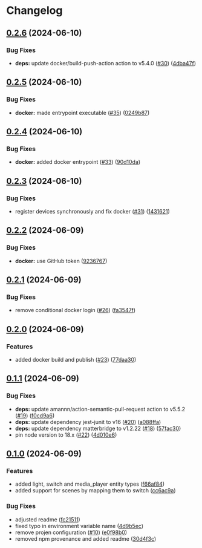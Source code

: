 # Changelog

## [0.2.6](https://github.com/t0bst4r/matterbridge-home-assistant/compare/matterbridge-home-assistant-v0.2.5...matterbridge-home-assistant-v0.2.6) (2024-06-10)


### Bug Fixes

* **deps:** update docker/build-push-action action to v5.4.0 ([#30](https://github.com/t0bst4r/matterbridge-home-assistant/issues/30)) ([4dba47f](https://github.com/t0bst4r/matterbridge-home-assistant/commit/4dba47f12789f83a03b96f9935c24c60efe66626))

## [0.2.5](https://github.com/t0bst4r/matterbridge-home-assistant/compare/matterbridge-home-assistant-v0.2.4...matterbridge-home-assistant-v0.2.5) (2024-06-10)


### Bug Fixes

* **docker:** made entrypoint executable ([#35](https://github.com/t0bst4r/matterbridge-home-assistant/issues/35)) ([0249b87](https://github.com/t0bst4r/matterbridge-home-assistant/commit/0249b87208119b9fed4eaf6e76678a58640c83c6))

## [0.2.4](https://github.com/t0bst4r/matterbridge-home-assistant/compare/matterbridge-home-assistant-v0.2.3...matterbridge-home-assistant-v0.2.4) (2024-06-10)


### Bug Fixes

* **docker:** added docker entrypoint ([#33](https://github.com/t0bst4r/matterbridge-home-assistant/issues/33)) ([90d10da](https://github.com/t0bst4r/matterbridge-home-assistant/commit/90d10da4681585652fcf80635edf7e4f71db9061))

## [0.2.3](https://github.com/t0bst4r/matterbridge-home-assistant/compare/matterbridge-home-assistant-v0.2.2...matterbridge-home-assistant-v0.2.3) (2024-06-10)


### Bug Fixes

* register devices synchronously and fix docker ([#31](https://github.com/t0bst4r/matterbridge-home-assistant/issues/31)) ([1431621](https://github.com/t0bst4r/matterbridge-home-assistant/commit/1431621af517cea2a766ec2d958bd6eaf814c39a))

## [0.2.2](https://github.com/t0bst4r/matterbridge-home-assistant/compare/matterbridge-home-assistant-v0.2.1...matterbridge-home-assistant-v0.2.2) (2024-06-09)


### Bug Fixes

* **docker:** use GitHub token ([9236767](https://github.com/t0bst4r/matterbridge-home-assistant/commit/9236767fe465ba64ffa8edd13b9dc5cf606848ab))

## [0.2.1](https://github.com/t0bst4r/matterbridge-home-assistant/compare/matterbridge-home-assistant-v0.2.0...matterbridge-home-assistant-v0.2.1) (2024-06-09)


### Bug Fixes

* remove conditional docker login ([#26](https://github.com/t0bst4r/matterbridge-home-assistant/issues/26)) ([fa3547f](https://github.com/t0bst4r/matterbridge-home-assistant/commit/fa3547f450a5658356f6706c0409c6748c0f395f))

## [0.2.0](https://github.com/t0bst4r/matterbridge-home-assistant/compare/matterbridge-home-assistant-v0.1.1...matterbridge-home-assistant-v0.2.0) (2024-06-09)


### Features

* added docker build and publish ([#23](https://github.com/t0bst4r/matterbridge-home-assistant/issues/23)) ([77daa30](https://github.com/t0bst4r/matterbridge-home-assistant/commit/77daa3084b67238317004251c692c7d2c71916f8))

## [0.1.1](https://github.com/t0bst4r/matterbridge-home-assistant/compare/matterbridge-home-assistant-v0.1.0...matterbridge-home-assistant-v0.1.1) (2024-06-09)


### Bug Fixes

* **deps:** update amannn/action-semantic-pull-request action to v5.5.2 ([#19](https://github.com/t0bst4r/matterbridge-home-assistant/issues/19)) ([f0cd9a6](https://github.com/t0bst4r/matterbridge-home-assistant/commit/f0cd9a6dab2a536f9d2e803f75fb2d6b955f3ca6))
* **deps:** update dependency jest-junit to v16 ([#20](https://github.com/t0bst4r/matterbridge-home-assistant/issues/20)) ([a088ffa](https://github.com/t0bst4r/matterbridge-home-assistant/commit/a088ffa9a3c5d9ef8550eeec2005f4362808afce))
* **deps:** update dependency matterbridge to v1.2.22 ([#18](https://github.com/t0bst4r/matterbridge-home-assistant/issues/18)) ([57fac30](https://github.com/t0bst4r/matterbridge-home-assistant/commit/57fac30af4a0219654900edc45d286e3f228f3f0))
* pin node version to 18.x ([#22](https://github.com/t0bst4r/matterbridge-home-assistant/issues/22)) ([4d010e6](https://github.com/t0bst4r/matterbridge-home-assistant/commit/4d010e6b807bf1d81134ae925420d77f3dd9db85))

## [0.1.0](https://github.com/t0bst4r/matterbridge-home-assistant/compare/matterbridge-home-assistant-v0.0.10...matterbridge-home-assistant-v0.1.0) (2024-06-09)


### Features

* added light, switch and media_player entity types ([f66af84](https://github.com/t0bst4r/matterbridge-home-assistant/commit/f66af843bc461cdce994a1b4fc35100e2ddbc5a9))
* added support for scenes by mapping them to switch ([cc6ac9a](https://github.com/t0bst4r/matterbridge-home-assistant/commit/cc6ac9a556f0b7306c7f4134a9d48e1c631f7b5b))


### Bug Fixes

* adjusted readme ([fc21511](https://github.com/t0bst4r/matterbridge-home-assistant/commit/fc21511b1285e64dcfe0f0286694ea84d18df478))
* fixed typo in environment variable name ([4d9b5ec](https://github.com/t0bst4r/matterbridge-home-assistant/commit/4d9b5ec5be737857c5e1ddcc61162fab34293097))
* remove projen configuration ([#10](https://github.com/t0bst4r/matterbridge-home-assistant/issues/10)) ([e0f98b0](https://github.com/t0bst4r/matterbridge-home-assistant/commit/e0f98b0fa9710d3a7093fce680befbe06069866e))
* removed npm provenance and added readme ([30d4f3c](https://github.com/t0bst4r/matterbridge-home-assistant/commit/30d4f3c4919ee9cbec1763eca44cfbfe06778253))
